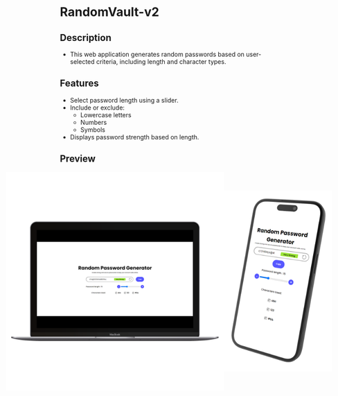 ﻿# RandomVault-v2

## Description

- This web application generates random passwords based on user-selected criteria, including length and character types.

## Features

- Select password length using a slider.
- Include or exclude:
  - Lowercase letters
  - Numbers
  - Symbols
- Displays password strength based on length.

## Preview



<div style="display:flex;flex-direction:row;align-items:center;justify-content:center">
<img src="./assets/randomVault-front.png" alt="Laptop Image" style="width: 600px; height: auto;">
<img src="./assets/mobile.png" alt="Mobile Image" style="width: 250px; height: auto;">
</div>